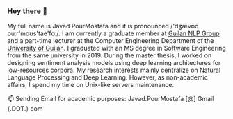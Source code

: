 ### Hey there 👋

My full name is Javad PourMostafa and it is pronounced /'dʒævɒd puːr'moʊs'tae'fɑː/. I am currently a graduate member at [Guilan NLP Group](https://nlp.guilan.ac.ir) and a part-time lecturer at the Computer Engineering Department of the [University of Guilan](https://guilan.ac.ir/en/home). I graduated with an MS degree in Software Engineering from the same university in 2019. During the master thesis, I worked on designing sentiment analysis models using deep learning architectures for low-resources corpora. My research interests mainly centralize on Natural Language Processing and Deep Learning. However, as non-academic affairs, I spend my time on Unix-like servers maintenance.

📫 Sending Email for academic purposes: Javad.PourMostafa [@] Gmail {.DOT.} com
